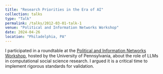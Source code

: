 ```yaml
---
title: "Research Priorities in the Era of AI"
collection: talks
type: "Talk"
permalink: /talks/2012-03-01-talk-1
venue: "Political and Information Networks Workshop"
date: 2024-04-26
location: "Philadelphia, PA"
---
```


I participated in a roundtable at the [Political and Information Networks Workshop](https://css.seas.upenn.edu/homa-hosseinmardi-and-sam-wolken-speak-at-annenberg-workshop/), hosted by the University of Pennsylvania, about the role of LLMs in computational social science research. I argued it is a critical time to implement rigorous standards for validation.
